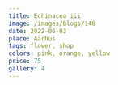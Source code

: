 ```yaml
---
title: Echinacea iii
image: /images/blogs/148
date: 2022-06-03
place: Aarhus
tags: flower, shop
colors: pink, orange, yellow
price: 75
gallery: 4
---
```

